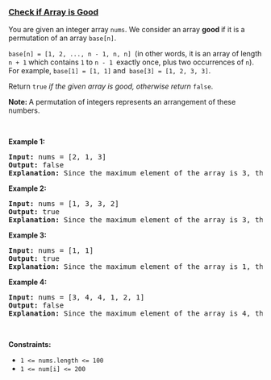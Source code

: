 ### [Check if Array is Good](https://leetcode.com/problems/check-if-array-is-good)

<p>You are given an integer array <code>nums</code>. We consider an array <strong>good </strong>if it is a permutation of an array <code>base[n]</code>.</p>

<p><code>base[n] = [1, 2, ..., n - 1, n, n] </code>(in other words, it is an array of length <code>n + 1</code> which contains <code>1</code> to <code>n - 1 </code>exactly once, plus two occurrences of <code>n</code>). For example, <code>base[1] = [1, 1]</code> and<code> base[3] = [1, 2, 3, 3]</code>.</p>

<p>Return <code>true</code> <em>if the given array is good, otherwise return</em><em> </em><code>false</code>.</p>

<p><strong>Note: </strong>A permutation of integers represents an arrangement of these numbers.</p>

<p>&nbsp;</p>
<p><strong class="example">Example 1:</strong></p>

<pre>
<strong>Input:</strong> nums = [2, 1, 3]
<strong>Output:</strong> false
<strong>Explanation:</strong> Since the maximum element of the array is 3, the only candidate n for which this array could be a permutation of base[n], is n = 3. However, base[3] has four elements but array nums has three. Therefore, it can not be a permutation of base[3] = [1, 2, 3, 3]. So the answer is false.
</pre>

<p><strong class="example">Example 2:</strong></p>

<pre>
<strong>Input:</strong> nums = [1, 3, 3, 2]
<strong>Output:</strong> true
<strong>Explanation:</strong> Since the maximum element of the array is 3, the only candidate n for which this array could be a permutation of base[n], is n = 3. It can be seen that nums is a permutation of base[3] = [1, 2, 3, 3] (by swapping the second and fourth elements in nums, we reach base[3]). Therefore, the answer is true.</pre>

<p><strong class="example">Example 3:</strong></p>

<pre>
<strong>Input:</strong> nums = [1, 1]
<strong>Output:</strong> true
<strong>Explanation:</strong> Since the maximum element of the array is 1, the only candidate n for which this array could be a permutation of base[n], is n = 1. It can be seen that nums is a permutation of base[1] = [1, 1]. Therefore, the answer is true.</pre>

<p><strong class="example">Example 4:</strong></p>

<pre>
<strong>Input:</strong> nums = [3, 4, 4, 1, 2, 1]
<strong>Output:</strong> false
<strong>Explanation:</strong> Since the maximum element of the array is 4, the only candidate n for which this array could be a permutation of base[n], is n = 4. However, base[4] has five elements but array nums has six. Therefore, it can not be a permutation of base[4] = [1, 2, 3, 4, 4]. So the answer is false.
</pre>

<p>&nbsp;</p>
<p><strong>Constraints:</strong></p>

<ul>
	<li><code>1 &lt;= nums.length &lt;= 100</code></li>
	<li><code>1 &lt;= num[i] &lt;= 200</code></li>
</ul>
